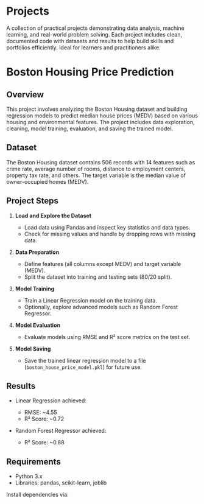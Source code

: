 # Projects
A collection of practical projects demonstrating data analysis, machine learning, and real-world problem solving. Each project includes clean, documented code with datasets and results to help build skills and portfolios efficiently. Ideal for learners and practitioners alike.
# Boston Housing Price Prediction

## Overview
This project involves analyzing the Boston Housing dataset and building regression models to predict median house prices (MEDV) based on various housing and environmental features. The project includes data exploration, cleaning, model training, evaluation, and saving the trained model.

## Dataset
The Boston Housing dataset contains 506 records with 14 features such as crime rate, average number of rooms, distance to employment centers, property tax rate, and others. The target variable is the median value of owner-occupied homes (MEDV).

## Project Steps

1. **Load and Explore the Dataset**  
   - Load data using Pandas and inspect key statistics and data types.  
   - Check for missing values and handle by dropping rows with missing data.

2. **Data Preparation**  
   - Define features (all columns except MEDV) and target variable (MEDV).  
   - Split the dataset into training and testing sets (80/20 split).

3. **Model Training**  
   - Train a Linear Regression model on the training data.  
   - Optionally, explore advanced models such as Random Forest Regressor.

4. **Model Evaluation**  
   - Evaluate models using RMSE and R² score metrics on the test set.

5. **Model Saving**  
   - Save the trained linear regression model to a file (`boston_house_price_model.pkl`) for future use.

## Results

- Linear Regression achieved:  
  - RMSE: ~4.55  
  - R² Score: ~0.72

- Random Forest Regressor achieved:  
  - R² Score: ~0.88

## Requirements

- Python 3.x  
- Libraries: pandas, scikit-learn, joblib

Install dependencies via:

